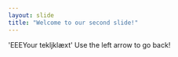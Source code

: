 ```yaml
---
layout: slide
title: "Welcome to our second slide!"
---
```

'EEEYour tekljklæxt'
Use the left arrow to go back!
